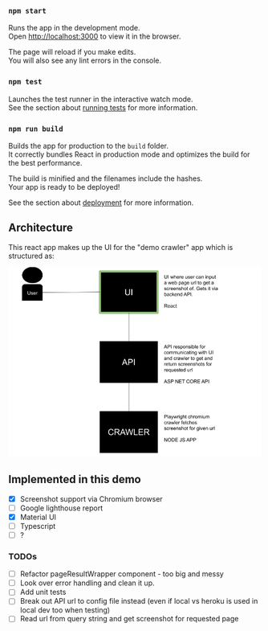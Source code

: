 ### `npm start`

Runs the app in the development mode.<br />
Open [http://localhost:3000](http://localhost:3000) to view it in the browser.

The page will reload if you make edits.<br />
You will also see any lint errors in the console.

### `npm test`

Launches the test runner in the interactive watch mode.<br />
See the section about [running tests](https://facebook.github.io/create-react-app/docs/running-tests) for more information.

### `npm run build`

Builds the app for production to the `build` folder.<br />
It correctly bundles React in production mode and optimizes the build for the best performance.

The build is minified and the filenames include the hashes.<br />
Your app is ready to be deployed!

See the section about [deployment](https://facebook.github.io/create-react-app/docs/deployment) for more information.

## Architecture
This react app makes up the UI for the "demo crawler" app which is structured as:

![Architecture](./arch_ui.png)


## Implemented in this demo
- [x] Screenshot support via Chromium browser
- [ ]  Google lighthouse report
- [x] Material UI
- [ ]  Typescript
- [ ]  ?

### TODOs
- [ ]  Refactor pageResultWrapper component - too big and messy
- [ ]  Look over error handling and clean it up.
- [ ]  Add unit tests
- [ ]  Break out API url to config file instead (even if local vs heroku is used in local dev too when testing)
- [ ]  Read url from query string and get screenshot for requested page